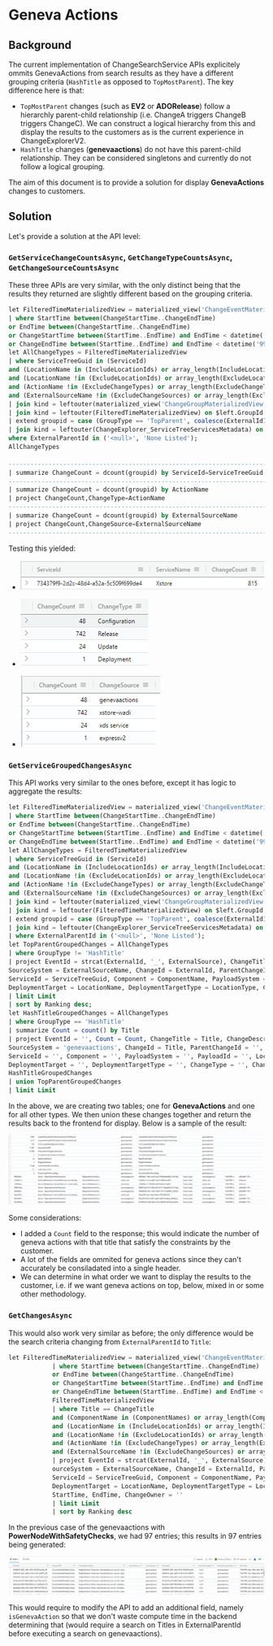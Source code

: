 # Geneva Actions

## Background

The current implementation of ChangeSearchService APIs explicitely ommits GenevaActions from search results as they have a different grouping criteria (`HashTitle` as opposed to `TopMostParent`). The key difference here is that:

* `TopMostParent` changes (such as **EV2** or **ADORelease**) follow a hierarchly parent-child relationship (i.e. ChangeA triggers ChangeB triggers ChangeC). We can construct a logical hierarchy from this and display the results to the customers as is the current experience in ChangeExplorerV2.
* `HashTitle` changes (**genevaactions**) do not have this parent-child relationship. They can be considered singletons and currently do not follow a logical grouping.

The aim of this document is to provide a solution for display **GenevaActions** changes to customers.

## Solution

Let's provide a solution at the API level:

### `GetServiceChangeCountsAsync`, `GetChangeTypeCountsAsync`, `GetChangeSourceCountsAsync`

These three APIs are very similar, with the only distinct being that the results they returned are slightly different based on the grouping criteria. 

```sql
let FilteredTimeMaterializedView = materialized_view('ChangeEventMaterializedView', 10m) 
| where StartTime between(ChangeStartTime..ChangeEndTime) 
or EndTime between(ChangeStartTime..ChangeEndTime) 
or ChangeStartTime between(StartTime..EndTime) and EndTime < datetime('9999-01-01') 
or ChangeEndTime between(StartTime..EndTime) and EndTime < datetime('9999-01-01'); 
let AllChangeTypes = FilteredTimeMaterializedView 
| where ServiceTreeGuid in (ServiceId)
and (LocationName in (IncludeLocationIds) or array_length(IncludeLocationIds) == 0) 
and (LocationName !in (ExcludeLocationIds) or array_length(ExcludeLocationIds) == 0) 
and (ActionName !in (ExcludeChangeTypes) or array_length(ExcludeChangeTypes) == 0) 
and (ExternalSourceName !in (ExcludeChangeSources) or array_length(ExcludeChangeSources) == 0) 
| join kind = leftouter(materialized_view('ChangeGroupMaterializedView',10m)) on $left.ExternalId ==$right.ChangeId 
| join kind = leftouter(FilteredTimeMaterializedView) on $left.GroupId == $right.ExternalId 
| extend groupid = case (GroupType == 'TopParent', coalesce(ExternalId1, ExternalId), GroupType == 'HashTitle', Title, isempty(GroupId) == false, GroupId, ExternalId) 
| join kind = leftouter(ChangeExplorer_ServiceTreeServicesMetadata) on $left.ServiceTreeGuid == $right.ServiceId 
where ExternalParentId in ('<null>', 'None Listed');
AllChangeTypes

-----------------------------------------------------------------------------------------------
| summarize ChangeCount = dcount(groupid) by ServiceId=ServiceTreeGuid, ServiceName=ServiceName2
-----------------------------------------------------------------------------------------------
| summarize ChangeCount = dcount(groupid) by ActionName
| project ChangeCount,ChangeType=ActionName
-----------------------------------------------------------------------------------------------
| summarize ChangeCount = dcount(groupid) by ExternalSourceName
| project ChangeCount,ChangeSource=ExternalSourceName
-----------------------------------------------------------------------------------------------
```

Testing this yielded:

* ![alt text](media/get_service_change_counts_async_result.png)

* ![alt text](media/get_change_type_counts_async_result.png)

* ![alt text](media/get_change_type_source_async_result.png)

### `GetServiceGroupedChangesAsync`

This API works very similar to the ones before, except it has logic to aggregate the results:

```sql
let FilteredTimeMaterializedView = materialized_view('ChangeEventMaterializedView', 10m) 
| where StartTime between(ChangeStartTime..ChangeEndTime) 
or EndTime between(ChangeStartTime..ChangeEndTime) 
or ChangeStartTime between(StartTime..EndTime) and EndTime < datetime('9999-01-01') 
or ChangeEndTime between(StartTime..EndTime) and EndTime < datetime('9999-01-01'); 
let AllChangeTypes = FilteredTimeMaterializedView 
| where ServiceTreeGuid in (ServiceId)
and (LocationName in (IncludeLocationIds) or array_length(IncludeLocationIds) == 0) 
and (LocationName !in (ExcludeLocationIds) or array_length(ExcludeLocationIds) == 0) 
and (ActionName !in (ExcludeChangeTypes) or array_length(ExcludeChangeTypes) == 0) 
and (ExternalSourceName !in (ExcludeChangeSources) or array_length(ExcludeChangeSources) == 0) 
| join kind = leftouter(materialized_view('ChangeGroupMaterializedView',10m)) on $left.ExternalId ==$right.ChangeId 
| join kind = leftouter(FilteredTimeMaterializedView) on $left.GroupId == $right.ExternalId 
| extend groupid = case (GroupType == 'TopParent', coalesce(ExternalId1, ExternalId), GroupType == 'HashTitle', Title, isempty(GroupId) == false, GroupId, ExternalId) 
| join kind = leftouter(ChangeExplorer_ServiceTreeServicesMetadata) on $left.ServiceTreeGuid == $right.ServiceId 
| where ExternalParentId in ('<null>', 'None Listed');
let TopParentGroupedChanges = AllChangeTypes
| where GroupType != 'HashTitle'
| project EventId = strcat(ExternalId, '_', ExternalSource), ChangeTitle = Title, ChangeDescription = Description, ServiceName='', 
SourceSystem = ExternalSourceName, ChangeId = ExternalId, ParentChangeId = ExternalParentId, ParentSourceSystem = ExternalSourceName,
ServiceId = ServiceTreeGuid, Component = ComponentName, PayloadSystem = '', PayloadId = BuildNumber, LocationId = LocationName, 
DeploymentTarget = LocationName, DeploymentTargetType = LocationType, ChangeType = ActionName, ChangeState = Status, StartTime, EndTime, ChangeOwner = '' 
| limit Limit 
| sort by Ranking desc;
let HashTitleGroupedChanges = AllChangeTypes
| where GroupType == 'HashTitle'
| summarize Count = count() by Title
| project EventId = '', Count = Count, ChangeTitle = Title, ChangeDescription = '', ServiceName='', 
SourceSystem = 'genevaactions', ChangeId = Title, ParentChangeId = '', ParentSourceSystem = 'genevaactions',
ServiceId = '', Component = '', PayloadSystem = '', PayloadId = '', LocationId = '', 
DeploymentTarget = '', DeploymentTargetType = '', ChangeType = '', ChangeState = '', StartTime='', EndTime='', ChangeOwner = '' ;
HashTitleGroupedChanges
| union TopParentGroupedChanges
| limit Limit
```

In the above, we are creating two tables; one for **GenevaActions** and one for all other types. We then union these changes together and return the results back to the frontend for display. Below is a sample of the result:

![alt text](media/get_grouped_changes_async_result.png)

Some considerations:

* I added a `Count` field to the response; this would indicate the number of geneva actions with that title that satisfy the constraints by the customer.
* A lot of the fields are ommited for geneva actions since they can't accurately be consiladated into a single header.
* We can determine in what order we want to display the results to the customer, i.e. if we want geneva actions on top, below, mixed in or some other methodology.

### `GetChangesAsync` 

This would also work very similar as before; the only difference would be the search criteria changing from `ExternalParentId` to `Title`:

```sql
let FilteredTimeMaterializedView = materialized_view('ChangeEventMaterializedView', 10m) 
            | where StartTime between(ChangeStartTime..ChangeEndTime) 
            or EndTime between(ChangeStartTime..ChangeEndTime) 
            or ChangeStartTime between(StartTime..EndTime) and EndTime < datetime('9999-01-01') 
            or ChangeEndTime between(StartTime..EndTime) and EndTime < datetime('9999-01-01'); 
            FilteredTimeMaterializedView 
            | where Title == ChangeTitle 
            and (ComponentName in (ComponentNames) or array_length(ComponentNames) == 0) 
            and (LocationName in (IncludeLocationIds) or array_length(IncludeLocationIds) == 0) 
            and (LocationName !in (ExcludeLocationIds) or array_length(ExcludeLocationIds) == 0) 
            and (ActionName !in (ExcludeChangeTypes) or array_length(ExcludeChangeTypes) == 0) 
            and (ExternalSourceName !in (ExcludeChangeSources) or array_length(ExcludeChangeSources) == 0) 
            | project EventId = strcat(ExternalId, '_', ExternalSource), ChangeTitle = Title, ChangeDescription = Description, ServiceName='', 
            ourceSystem = ExternalSourceName, ChangeId = ExternalId, ParentChangeId = ExternalParentId, ParentSourceSystem = ExternalSourceName, 
            ServiceId = ServiceTreeGuid, Component = ComponentName, PayloadSystem = '', PayloadId = BuildNumber, LocationId = LocationName, 
            DeploymentTarget = LocationName, DeploymentTargetType = LocationType, ChangeType = ActionName, ChangeState = Status, 
            StartTime, EndTime, ChangeOwner = '' 
            | limit Limit 
            | sort by Ranking desc
```

In the previous case of the genevaactions with **PowerNodeWithSafetyChecks**, we had 97 entries; this results in 97 entries being generated:

![alt text](media/get_changes_async_result.png)

This would require to modify the API to add an additional field, namely `isGenevaAction` so that we don't waste compute time in the backend determining that (would require a search on Titles in ExternalParentId before executing a search on genevaactions). 